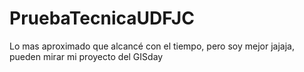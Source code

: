 # PruebaTecnicaUDFJC
Lo mas aproximado que alcancé con el tiempo, pero soy mejor jajaja, pueden mirar mi proyecto del GISday
